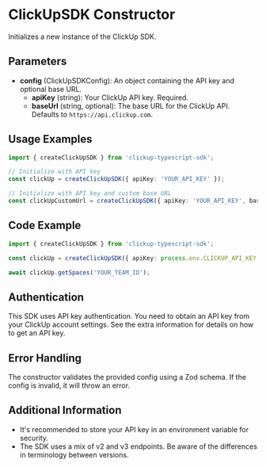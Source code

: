 # ClickUpSDK Constructor

Initializes a new instance of the ClickUp SDK.

## Parameters

- **config** (ClickUpSDKConfig): An object containing the API key and optional base URL.
  - **apiKey** (string): Your ClickUp API key. Required.
  - **baseUrl** (string, optional): The base URL for the ClickUp API. Defaults to `https://api.clickup.com`.

## Usage Examples

```typescript
import { createClickUpSDK } from 'clickup-typescript-sdk';

// Initialize with API key
const clickUp = createClickUpSDK({ apiKey: 'YOUR_API_KEY' });

// Initialize with API key and custom base URL
const clickUpCustomUrl = createClickUpSDK({ apiKey: 'YOUR_API_KEY', baseUrl: 'https://your-custom-domain.com/api' });
```

## Code Example

```typescript
import { createClickUpSDK } from 'clickup-typescript-sdk';

const clickUp = createClickUpSDK({ apiKey: process.env.CLICKUP_API_KEY });

await clickUp.getSpaces('YOUR_TEAM_ID');
```

## Authentication

This SDK uses API key authentication. You need to obtain an API key from your ClickUp account settings. See the extra information for details on how to get an API key.

## Error Handling

The constructor validates the provided config using a Zod schema. If the config is invalid, it will throw an error.

## Additional Information

- It's recommended to store your API key in an environment variable for security.
- The SDK uses a mix of v2 and v3 endpoints. Be aware of the differences in terminology between versions.